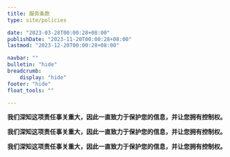 ```yaml
---
title: 服务条款
type: site/policies

date: "2023-03-28T00:00:28+08:00"
publishDate: "2023-11-20T00:00:28+08:00"
lastmod: "2023-12-20T00:00:28+08:00"

navbar: ""
bulletin: "hide"
breadcrumb:
    display: "hide"
footer: "hide"
float_tools: ""

---
```


**我们深知这项责任事关重大，因此一直致力于保护您的信息，并让您拥有控制权。**

**我们深知这项责任事关重大，因此一直致力于保护您的信息，并让您拥有控制权。**

**我们深知这项责任事关重大，因此一直致力于保护您的信息，并让您拥有控制权。**
